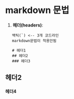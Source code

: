 # markdown 문법
 1. **헤더(headers)**:
 ```
    백틱(`) <-- 3개 코드라인
    markdown문법이 적용안됨

    # 헤더1
    ## 헤더2
    ### 헤더3
 ```

 ## 헤더2
 #### 헤더4